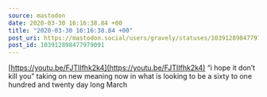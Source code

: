 ```yaml
---
source: mastodon
date: 2020-03-30 16:16:38.84 +00
title: "2020-03-30 16:16:38.84 +00"
post_uri: https://mastodon.social/users/gravely/statuses/103912898477979091
post_id: 103912898477979091
---
```

[https://youtu.be/FJTIIfhk2k4](https://youtu.be/FJTIIfhk2k4) “i hope it don’t kill you” taking on new meaning now in what is looking to be a sixty to one hundred and twenty day long March


